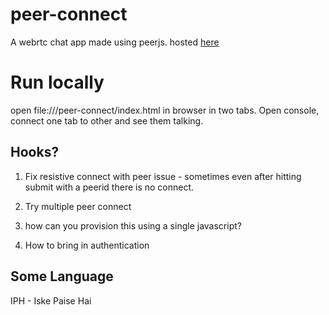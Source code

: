 # peer-connect
A webrtc chat app made using peerjs. hosted [here](https://nilinswap.github.io/peer-connect/)

# Run locally
open file://<abs-path-to-project-container>/peer-connect/index.html in browser in two tabs. Open console, connect one tab to other and see them talking.


## Hooks?
1. Fix resistive connect with peer issue - sometimes even after hitting submit with a peerid there is no connect.

2. Try multiple peer connect

3. how can you provision this using a single javascript?

4. How to bring in authentication

## Some Language

IPH - Iske Paise Hai